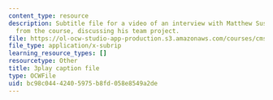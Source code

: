 ```yaml
---
content_type: resource
description: Subtitle file for a video of an interview with Matthew Susskind, a student
  from the course, discussing his team project.
file: https://ol-ocw-studio-app-production.s3.amazonaws.com/courses/cms-611j-creating-video-games-fall-2014/bc98c04442405975b8fd058e8549a2de_uX-D5Q_5v4A.vtt
file_type: application/x-subrip
learning_resource_types: []
resourcetype: Other
title: 3play caption file
type: OCWFile
uid: bc98c044-4240-5975-b8fd-058e8549a2de
---
```

